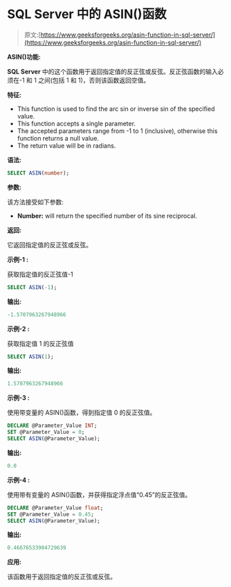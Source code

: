 # SQL Server 中的 ASIN()函数

> 原文:[https://www.geeksforgeeks.org/asin-function-in-sql-server/](https://www.geeksforgeeks.org/asin-function-in-sql-server/)

**ASIN()功能:**

**SQL Server** 中的这个函数用于返回指定值的反正弦或反弦。反正弦函数的输入必须在-1 和 1 之间(包括 1 和 1)，否则该函数返回空值。

**特征:**

*   This function is used to find the arc sin or inverse sin of the specified value.
*   This function accepts a single parameter.
*   The accepted parameters range from -1 to 1 (inclusive), otherwise this function returns a null value.
*   The return value will be in radians.

**语法:**

```sql
SELECT ASIN(number);
```

**参数:**

该方法接受如下参数:

*   **Number:** will return the specified number of its sine reciprocal.

**返回:**

它返回指定值的反正弦或反弦。

**示例-1 :**

获取指定值的反正弦值-1

```sql
SELECT ASIN(-1);
```

**输出:**

```sql
-1.5707963267948966
```

**示例-2 :**

获取指定值 1 的反正弦值

```sql
SELECT ASIN(1);
```

**输出:**

```sql
1.5707963267948966
```

**示例-3 :**

使用带变量的 ASIN()函数，得到指定值 0 的反正弦值。

```sql
DECLARE @Parameter_Value INT;
SET @Parameter_Value = 0;
SELECT ASIN(@Parameter_Value);
```

**输出:**

```sql
0.0
```

**示例-4 :**

使用带有变量的 ASIN()函数，并获得指定浮点值“0.45”的反正弦值。

```sql
DECLARE @Parameter_Value float;
SET @Parameter_Value = 0.45;
SELECT ASIN(@Parameter_Value);
```

**输出:**

```sql
0.46676533904729639
```

**应用:**

该函数用于返回指定值的反正弦或反弦。